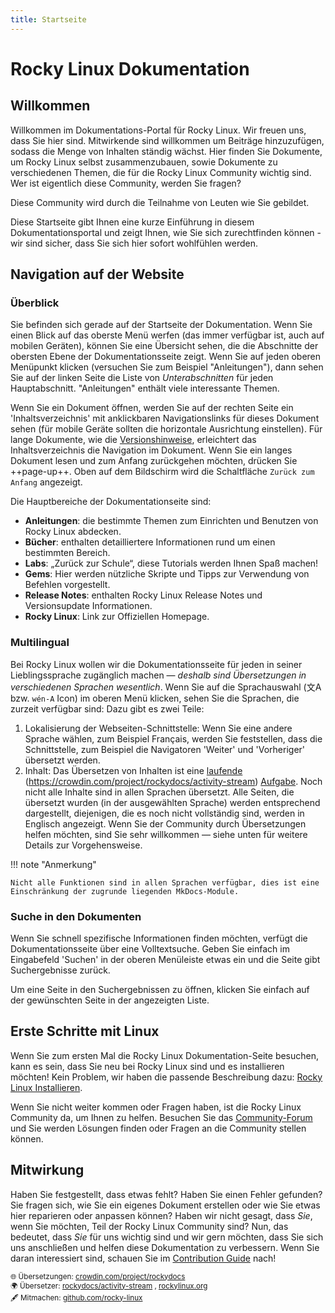 ```yaml
---
title: Startseite
---
```


# Rocky Linux Dokumentation

## Willkommen

Willkommen im Dokumentations-Portal für Rocky Linux. Wir freuen uns, dass Sie hier sind. Mitwirkende sind willkommen um Beiträge hinzuzufügen, sodass die Menge von Inhalten ständig wächst. Hier finden Sie Dokumente, um Rocky Linux selbst zusammenzubauen, sowie Dokumente zu verschiedenen Themen, die für die Rocky Linux Community wichtig sind. Wer ist eigentlich diese Community, werden Sie fragen?

Diese Community wird durch die Teilnahme von Leuten wie Sie gebildet.

Diese Startseite gibt Ihnen eine kurze Einführung in diesem Dokumentationsportal und zeigt Ihnen, wie Sie sich zurechtfinden können - wir sind sicher, dass Sie sich hier sofort wohlfühlen werden.

## Navigation auf der Website

### Überblick

Sie befinden sich gerade auf der Startseite der Dokumentation. Wenn Sie einen Blick auf das oberste Menü werfen (das immer verfügbar ist, auch auf mobilen Geräten), können Sie eine Übersicht sehen, die die Abschnitte der obersten Ebene der Dokumentationsseite zeigt. Wenn Sie auf jeden oberen Menüpunkt klicken (versuchen Sie zum Beispiel "Anleitungen"), dann sehen Sie auf der linken Seite die Liste von *Unterabschnitten* für jeden Hauptabschnitt. "Anleitungen" enthält viele interessante Themen.

Wenn Sie ein Dokument öffnen, werden Sie auf der rechten Seite ein 'Inhaltsverzeichnis' mit anklickbaren Navigationslinks für dieses Dokument sehen (für mobile Geräte sollten die horizontale Ausrichtung einstellen). Für lange Dokumente, wie die [Versionshinweise](release_notes/8_8.md), erleichtert das Inhaltsverzeichnis die Navigation im Dokument. Wenn Sie ein langes Dokument lesen und zum Anfang zurückgehen möchten, drücken Sie ++page-up++. Oben auf dem Bildschirm wird die Schaltfläche `Zurück zum Anfang` angezeigt.

Die Hauptbereiche der Dokumentationseite sind:

* **Anleitungen**: die bestimmte Themen zum Einrichten und Benutzen von Rocky Linux abdecken.
* **Bücher**: enthalten detailliertere Informationen rund um einen bestimmten Bereich.
* **Labs**: „Zurück zur Schule“, diese Tutorials werden Ihnen Spaß machen!
* **Gems**: Hier werden nützliche Skripte und Tipps zur Verwendung von Befehlen vorgestellt.
* **Release Notes**: enthalten Rocky Linux Release Notes und Versionsupdate Informationen.
* **Rocky Linux**: Link zur Offiziellen Homepage.

### Multilingual

Bei Rocky Linux wollen wir die Dokumentationsseite für jeden in seiner Lieblingssprache zugänglich  machen —  *deshalb sind Übersetzungen in verschiedenen Sprachen wesentlich*. Wenn Sie auf die Sprachauswahl (文A bzw. `wén-A` Icon) im oberen Menü klicken, sehen Sie die Sprachen, die zurzeit verfügbar sind: Dazu gibt es zwei Teile:

1. Lokalisierung der Webseiten-Schnittstelle: Wenn Sie eine andere Sprache wählen, zum Beispiel Français, werden Sie feststellen, dass die Schnittstelle, zum Beispiel die Navigatoren 'Weiter' und 'Vorheriger' übersetzt werden.
1. Inhalt: Das Übersetzen von Inhalten ist eine [laufende](https://crowdin.com/project/rockydocs/activity-stream) (https://crowdin.com/project/rockydocs/activity-stream) [Aufgabe](https://crowdin.com/project/rockydocs). Noch nicht alle Inhalte sind in allen Sprachen übersetzt. Alle Seiten, die übersetzt wurden (in der ausgewählten Sprache) werden entsprechend dargestellt, diejenigen, die es noch nicht vollständig sind, werden in Englisch angezeigt. Wenn Sie der Community durch Übersetzungen helfen möchten, sind Sie sehr willkommen — siehe unten für weitere Details zur Vorgehensweise.

!!! note "Anmerkung"

    Nicht alle Funktionen sind in allen Sprachen verfügbar, dies ist eine Einschränkung der zugrunde liegenden MkDocs-Module.

### Suche in den Dokumenten

Wenn Sie schnell spezifische Informationen finden möchten, verfügt die Dokumentationsseite über eine Volltextsuche. Geben Sie einfach im Eingabefeld 'Suchen' in der oberen Menüleiste etwas ein und die Seite gibt Suchergebnisse zurück.

Um eine Seite in den Suchergebnissen zu öffnen, klicken Sie einfach auf der gewünschten Seite in der angezeigten Liste.

## Erste Schritte mit Linux

Wenn Sie zum ersten Mal die Rocky Linux Dokumentation-Seite besuchen, kann es sein, dass Sie neu bei Rocky Linux sind und es installieren möchten! Kein Problem, wir haben die passende Beschreibung dazu: [Rocky Linux Installieren](guides/installation.md).

Wenn Sie nicht weiter kommen oder Fragen haben, ist die Rocky Linux Community da, um Ihnen zu helfen. Besuchen Sie das [Community-Forum](https://forums.rockylinux.org) und Sie werden Lösungen finden oder Fragen an die Community stellen können.

## Mitwirkung

Haben Sie festgestellt, dass etwas fehlt? Haben Sie einen Fehler gefunden? Sie fragen sich, wie Sie ein eigenes Dokument erstellen oder wie Sie etwas hier reparieren oder anpassen können? Haben wir nicht gesagt, dass *Sie*, wenn Sie möchten, Teil der Rocky Linux Community sind? Nun, das bedeutet, dass *Sie* für uns wichtig sind und wir gern möchten, dass Sie sich uns anschließen und helfen diese Dokumentation zu verbessern. Wenn Sie daran interessiert sind, schauen Sie im [Contribution Guide](https://github.com/rocky-linux/documentation/blob/main/README.md) nach! <small> <br/><br/> 🌐 Übersetzungen: <a href="https://crowdin.com/project/rockydocs/de">crowdin.com/project/rockydocs</a> <br/> 🌍 Übersetzer: <a href="https://crowdin.com/project/rockydocs/activity-stream">rockydocs/activity-stream</a> , <a href="https://crowdin.com/project/rockylinuxorg/activity-stream">rockylinux.org</a> <br/> 🖋 Mitmachen: <a href="https://github.com/rocky-linux/documentation?tab=readme-ov-file#mattermost">github.com/rocky-linux</a> </small>
